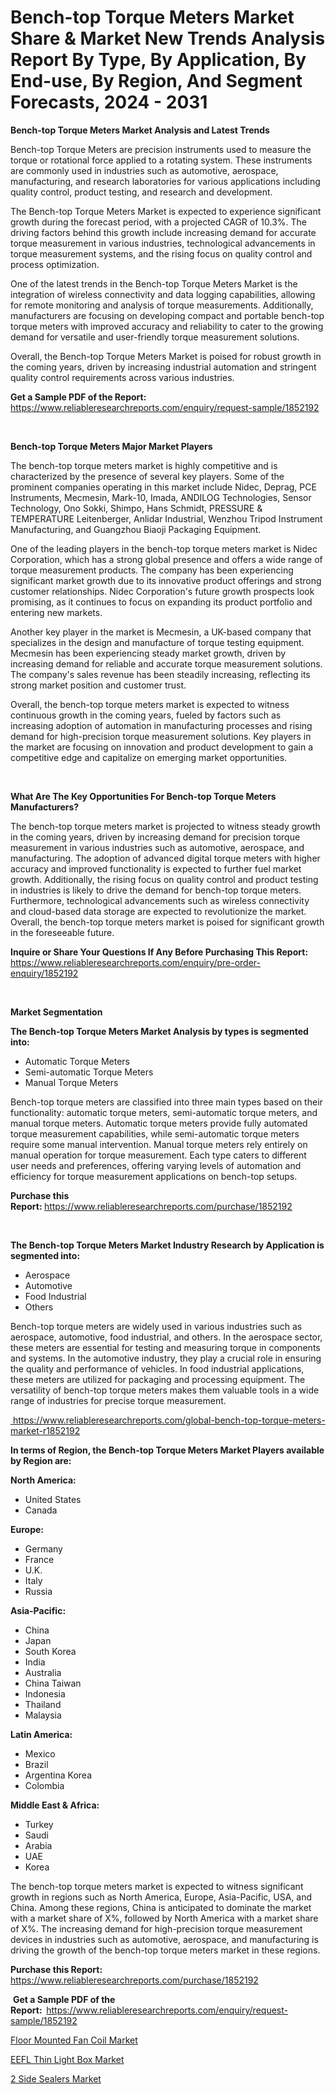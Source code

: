 <p><h1>Bench-top Torque Meters Market Share & Market New Trends Analysis Report By Type, By Application, By End-use, By Region, And Segment Forecasts, 2024 - 2031</h1></p><p><strong>Bench-top Torque Meters Market Analysis and Latest Trends</strong></p>
<p><p>Bench-top Torque Meters are precision instruments used to measure the torque or rotational force applied to a rotating system. These instruments are commonly used in industries such as automotive, aerospace, manufacturing, and research laboratories for various applications including quality control, product testing, and research and development.</p><p>The Bench-top Torque Meters Market is expected to experience significant growth during the forecast period, with a projected CAGR of 10.3%. The driving factors behind this growth include increasing demand for accurate torque measurement in various industries, technological advancements in torque measurement systems, and the rising focus on quality control and process optimization.</p><p>One of the latest trends in the Bench-top Torque Meters Market is the integration of wireless connectivity and data logging capabilities, allowing for remote monitoring and analysis of torque measurements. Additionally, manufacturers are focusing on developing compact and portable bench-top torque meters with improved accuracy and reliability to cater to the growing demand for versatile and user-friendly torque measurement solutions.</p><p>Overall, the Bench-top Torque Meters Market is poised for robust growth in the coming years, driven by increasing industrial automation and stringent quality control requirements across various industries.</p></p>
<p><strong>Get a Sample PDF of the Report:&nbsp;</strong> <a href="https://www.reliableresearchreports.com/enquiry/request-sample/1852192">https://www.reliableresearchreports.com/enquiry/request-sample/1852192</a></p>
<p>&nbsp;</p>
<p><strong>Bench-top Torque Meters Major Market Players</strong></p>
<p><p>The bench-top torque meters market is highly competitive and is characterized by the presence of several key players. Some of the prominent companies operating in this market include Nidec, Deprag, PCE Instruments, Mecmesin, Mark-10, Imada, ANDILOG Technologies, Sensor Technology, Ono Sokki, Shimpo, Hans Schmidt, PRESSURE & TEMPERATURE Leitenberger, Anlidar Industrial, Wenzhou Tripod Instrument Manufacturing, and Guangzhou Biaoji Packaging Equipment.</p><p>One of the leading players in the bench-top torque meters market is Nidec Corporation, which has a strong global presence and offers a wide range of torque measurement products. The company has been experiencing significant market growth due to its innovative product offerings and strong customer relationships. Nidec Corporation's future growth prospects look promising, as it continues to focus on expanding its product portfolio and entering new markets.</p><p>Another key player in the market is Mecmesin, a UK-based company that specializes in the design and manufacture of torque testing equipment. Mecmesin has been experiencing steady market growth, driven by increasing demand for reliable and accurate torque measurement solutions. The company's sales revenue has been steadily increasing, reflecting its strong market position and customer trust.</p><p>Overall, the bench-top torque meters market is expected to witness continuous growth in the coming years, fueled by factors such as increasing adoption of automation in manufacturing processes and rising demand for high-precision torque measurement solutions. Key players in the market are focusing on innovation and product development to gain a competitive edge and capitalize on emerging market opportunities.</p></p>
<p>&nbsp;</p>
<p><strong>What Are The Key Opportunities For Bench-top Torque Meters Manufacturers?</strong></p>
<p><p>The bench-top torque meters market is projected to witness steady growth in the coming years, driven by increasing demand for precision torque measurement in various industries such as automotive, aerospace, and manufacturing. The adoption of advanced digital torque meters with higher accuracy and improved functionality is expected to further fuel market growth. Additionally, the rising focus on quality control and product testing in industries is likely to drive the demand for bench-top torque meters. Furthermore, technological advancements such as wireless connectivity and cloud-based data storage are expected to revolutionize the market. Overall, the bench-top torque meters market is poised for significant growth in the foreseeable future.</p></p>
<p><strong>Inquire or Share Your Questions If Any Before Purchasing This Report:</strong> <a href="https://www.reliableresearchreports.com/enquiry/pre-order-enquiry/1852192">https://www.reliableresearchreports.com/enquiry/pre-order-enquiry/1852192</a></p>
<p>&nbsp;</p>
<p><strong>Market Segmentation</strong></p>
<p><strong>The Bench-top Torque Meters Market Analysis by types is segmented into:</strong></p>
<p><ul><li>Automatic Torque Meters</li><li>Semi-automatic Torque Meters</li><li>Manual Torque Meters</li></ul></p>
<p><p>Bench-top torque meters are classified into three main types based on their functionality: automatic torque meters, semi-automatic torque meters, and manual torque meters. Automatic torque meters provide fully automated torque measurement capabilities, while semi-automatic torque meters require some manual intervention. Manual torque meters rely entirely on manual operation for torque measurement. Each type caters to different user needs and preferences, offering varying levels of automation and efficiency for torque measurement applications on bench-top setups.</p></p>
<p><strong>Purchase this Report:&nbsp;</strong><a href="https://www.reliableresearchreports.com/purchase/1852192">https://www.reliableresearchreports.com/purchase/1852192</a></p>
<p>&nbsp;</p>
<p><strong>The Bench-top Torque Meters Market Industry Research by Application is segmented into:</strong></p>
<p><ul><li>Aerospace</li><li>Automotive</li><li>Food Industrial</li><li>Others</li></ul></p>
<p><p>Bench-top torque meters are widely used in various industries such as aerospace, automotive, food industrial, and others. In the aerospace sector, these meters are essential for testing and measuring torque in components and systems. In the automotive industry, they play a crucial role in ensuring the quality and performance of vehicles. In food industrial applications, these meters are utilized for packaging and processing equipment. The versatility of bench-top torque meters makes them valuable tools in a wide range of industries for precise torque measurement.</p></p>
<p><a href="https://www.reliableresearchreports.com/global-bench-top-torque-meters-market-r1852192">&nbsp;https://www.reliableresearchreports.com/global-bench-top-torque-meters-market-r1852192</a></p>
<p><strong>In terms of Region, the Bench-top Torque Meters Market Players available by Region are:</strong></p>
<p>
    <p> <strong> North America: </strong>
        <ul>
            <li>United States</li>
            <li>Canada</li>
        </ul>
        </p> 
    <p> <strong> Europe: </strong>
        <ul>
            <li>Germany</li>
            <li>France</li>
            <li>U.K.</li>
            <li>Italy</li>
            <li>Russia</li>
        </ul>
        </p> 
    <p> <strong> Asia-Pacific: </strong>
        <ul>
            <li>China</li>
            <li>Japan</li>
            <li>South Korea</li>
            <li>India</li>
            <li>Australia</li>
            <li>China Taiwan</li>
            <li>Indonesia</li>
            <li>Thailand</li>
            <li>Malaysia</li>
        </ul>
        </p> 
    <p> <strong> Latin America: </strong>
        <ul>
            <li>Mexico</li>
            <li>Brazil</li>
            <li>Argentina Korea</li>
            <li>Colombia</li>
        </ul>
        </p> 
    <p> <strong> Middle East & Africa: </strong>
        <ul>
            <li>Turkey</li>
            <li>Saudi</li>
            <li>Arabia</li>
            <li>UAE</li>
            <li>Korea</li>
        </ul>
    </p>
    </p>
<p><p>The bench-top torque meters market is expected to witness significant growth in regions such as North America, Europe, Asia-Pacific, USA, and China. Among these regions, China is anticipated to dominate the market with a market share of X%, followed by North America with a market share of X%. The increasing demand for high-precision torque measurement devices in industries such as automotive, aerospace, and manufacturing is driving the growth of the bench-top torque meters market in these regions.</p></p>
<p><strong>Purchase this Report: </strong><a href="https://www.reliableresearchreports.com/purchase/1852192">https://www.reliableresearchreports.com/purchase/1852192</a></p>
<p>&nbsp;<strong>Get a Sample PDF of the Report:&nbsp;&nbsp;</strong><a href="https://www.reliableresearchreports.com/enquiry/request-sample/1852192">https://www.reliableresearchreports.com/enquiry/request-sample/1852192</a></p>
<p><strong></strong></p>
<p><p><a href="https://www.linkedin.com/pulse/floor-mounted-fan-coil-market-trends-analysis-forecasted-period-wct8f">Floor Mounted Fan Coil Market</a></p><p><a href="https://www.linkedin.com/pulse/eefl-thin-light-box-market-size-cagr-trends-2024-2030-approacht-0oaof">EEFL Thin Light Box Market</a></p><p><a href="https://www.linkedin.com/pulse/analyzing-2-side-sealers-market-global-industry-perspective-forecast-hdm4f">2 Side Sealers Market</a></p></p>